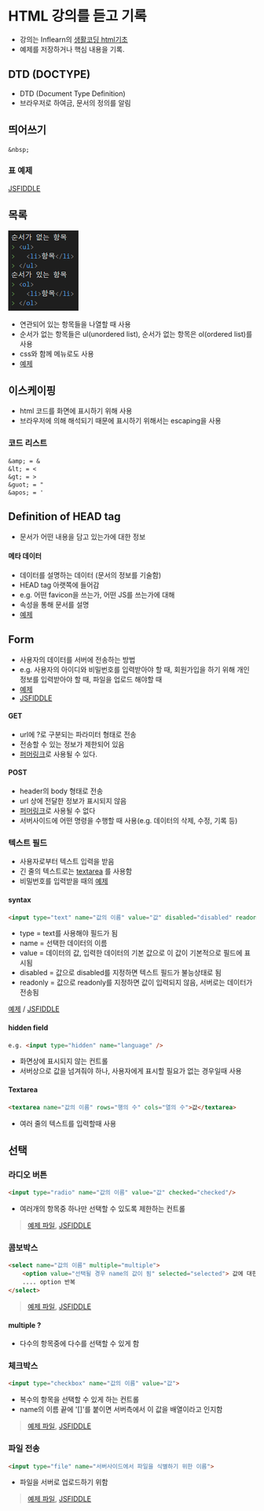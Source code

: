 # HTML 강의를 듣고 기록
- 강의는 Inflearn의 [생활코딩 html기초](https://www.inflearn.com/course/html-%EA%B8%B0%EC%B4%88/)
- 예제를 저장하거나 핵심 내용을 기록.

## DTD (DOCTYPE)
- DTD (Document Type Definition)
- 브라우저로 하여금, 문서의 정의를 알림

## 띄어쓰기
```
&nbsp;
```
### 표 예제
[JSFIDDLE](https://jsfiddle.net/bdhLzqe8/1/)

## 목록
![Image](img/List.png)

- 연관되어 있는 항목들을 나열할 때 사용
- 순서가 없는 항목들은 ul(unordered list), 순서가 없는 항목은 ol(ordered list)를 사용
- css와 함께 메뉴로도 사용
- [예제](ex/Ex_ul.html)

## 이스케이핑
- html 코드를 화면에 표시하기 위해 사용
- 브라우저에 의해 해석되기 때문에 표시하기 위해서는 escaping을 사용

### 코드 리스트
```
&amp; = &
&lt; = <
&gt; = >
&guot; = "
&apos; = '
```
## Definition of HEAD tag
- 문서가 어떤 내용을 담고 있는가에 대한 정보

#### 메타 데이터
- 데이터를 설명하는 데이터 (문서의 정보를 기술함)
- HEAD tag 아랫쪽에 들어감
- e.g. 어떤 favicon을 쓰는가, 어떤 JS를 쓰는가에 대해
- 속성을 통해 문서를 설명
- [예제](ex/Ex_meta.html)

## Form
- 사용자의 데이터를 서버에 전송하는 방법
- e.g. 사용자의 아이디와 비밀번호를 입력받아야 할 때, 회원가입을 하기 위해 개인정보를 입력받아야 할 때, 파일을 업로드 해야할 때
- [예제](ex/Ex_form.html)
- [JSFIDDLE](https://jsfiddle.net/g5ut8407/)

#### GET
- url에 ?로 구분되는 파라미터 형태로 전송
- 전송할 수 있는 정보가 제한되어 있음
- [퍼머링크](https://ko.wikipedia.org/wiki/%ED%8D%BC%EB%A8%B8%EB%A7%81%ED%81%AC)로 사용될 수 있다.

#### POST
- header의 body 형태로 전송
- url 상에 전달한 정보가 표시되지 않음
- [퍼머링크](https://ko.wikipedia.org/wiki/%ED%8D%BC%EB%A8%B8%EB%A7%81%ED%81%AC)로 사용될 수 없다
- 서버사이드에 어떤 명령을 수행할 때 사용(e.g. 데이터의 삭제, 수정, 기록 등)

### 텍스트 필드
- 사용자로부터 텍스트 입력을 받음
- 긴 줄의 텍스트로는 [textarea](#textarea) 를 사용함
- 비밀번호를 입력받을 때의 [예제](ex/Ex_FormPwd.html)

#### syntax
```html
<input type="text" name="값의 이름" value="값" disabled="disabled" readonly="readonly"/>
```
- type = text를 사용해야 필드가 됨
- name = 선택한 데이터의 이름
- value = 데이터의 값, 입력한 데이터의 기본 값으로 이 값이 기본적으로 필드에 표시됨
- disabled = 값으로 disabled를 지정하면 텍스트 필드가 불능상태로 됨
- readonly = 값으로 readonly를 지정하면 값이 입력되지 않음, 서버로는 데이터가 전송됨

[예제](ex/Ex_textfield.html) / [JSFIDDLE](https://jsfiddle.net/1sp6w2tu/)

#### hidden field
```html
e.g. <input type="hidden" name="language" />
```
- 화면상에 표시되지 않는 컨트롤
- 서버상으로 값을 넘겨줘야 하나, 사용자에게 표시할 필요가 없는 경우일때 사용

#### Textarea
```html
<textarea name="값의 이름" rows="행의 수" cols="열의 수">값</textarea>
```
- 여러 줄의 텍스트를 입력할때 사용

## 선택
### 라디오 버튼
```html
<input type="radio" name="값의 이름" value="값" checked="checked"/>
```
- 여러개의 항목중 하나만 선택할 수 있도록 제한하는 컨트롤

> [예제 파일](ex/Ex_radioButton.html), [JSFIDDLE](https://jsfiddle.net/a0o7svmd/)


### 콤보박스
```html
<select name="값의 이름" multiple="multiple">
    <option value="선택될 경우 name의 값이 됨" selected="selected"> 값에 대한 표시값</option>
    .... option 반복
</select>
```
> [예제 파일](ex/Ex_ComboBox.html), 
> [JSFIDDLE](https://jsfiddle.net/w2jpeLms/)
#### multiple ?
- 다수의 항목중에 다수를 선택할 수 있게 함

### 체크박스
```html
<input type="checkbox" name="값의 이름" value="값">
```
- 복수의 항목을 선택할 수 있게 하는 컨트롤
- name의 이름 끝에 '[]'를 붙이면 서버측에서 이 값을 배열이라고 인지함
> [예제 파일](ex/Ex_checkbox.html), [JSFIDDLE](https://jsfiddle.net/mfj9b7co/)

### 파일 전송
```html
<input type="file" name="서버사이드에서 파일을 식별하기 위한 이름">
```
- 파일을 서버로 업로드하기 위함
> [예제 파일](ex/Ex_FileUpload.html), [JSFIDDLE]()